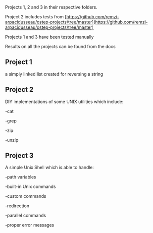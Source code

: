 Projects 1, 2 and 3 in their respective folders.

Project 2 includes tests from [https://github.com/remzi-arpacidusseau/ostep-projects/tree/master](https://github.com/remzi-arpacidusseau/ostep-projects/tree/master)

Projects 1 and 3 have been tested manually

Results on all the projects can be found from the docs




## Project 1

a simply linked list created for reversing a string

## Project 2

DIY implementations of some UNIX utilities which include:
 
 -cat
 
 -grep
 
 -zip
 
 -unzip

## Project 3

A simple Unix Shell which is able to handle:
  
  -path variables
  
  -built-in Unix commands
  
  -custom commands
  
  -redirection
 
  -parallel commands
  
  -proper error messages
